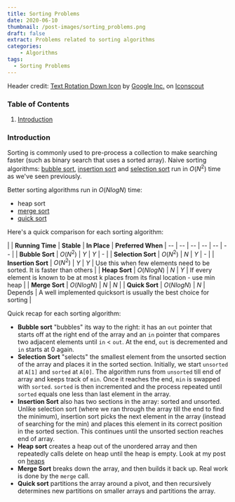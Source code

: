 ```yaml
---
title: Sorting Problems 
date: 2020-06-10
thumbnail: /post-images/sorting_problems.png
draft: false
extract: Problems related to sorting algorithms
categories: 
    - Algorithms
tags:
  - Sorting Problems
---
```


Header credit: <a href="https://iconscout.com/icons/text-rotation-down" target="_blank">Text Rotation Down Icon</a> by <a href="https://iconscout.com/contributors/google-inc">Google Inc.</a> on <a href="https://iconscout.com">Iconscout</a>

### Table of Contents

1. [Introduction](#introduction)

### Introduction

Sorting is commonly used to pre-process a collection to make searching faster (such as binary search that uses a sorted array). Naive sorting algorithms: [bubble sort](/bubble-sort/), [insertion sort](/insertion-sort/) and [selection sort](/selection-sort/) run in $O(N^2)$ time as we've seen previously. 

Better sorting algorithms run in $O(NlogN)$ time:
- heap sort
- [merge sort](/merge-sort)
- [quick sort](/quick-sort)

Here's a quick comparison for each sorting algorithm:

|  | **Running Time** | **Stable** | **In Place** | **Preferred When**
| -- | -- | -- | -- | -- | -- |
| **Bubble Sort** | $O(N^2)$ | $Y$ | $Y$ | - |
| **Selection Sort** | $O(N^2)$ | $N$ | $Y$ | - |
| **Insertion Sort** | $O(N^2)$ | $Y$ | $Y$ | Use this when few elements need to be sorted. It is faster than others |
| **Heap Sort** | $O(NlogN)$ | $N$ | $Y$ | If every element is known to be at most k places from its final location - use min heap |
| **Merge Sort** | $O(NlogN)$  | $N$ | $N$ |
| **Quick Sort** | $O(NlogN)$  | $N$ | Depends | A well implemented quicksort is usually the best choice for sorting |


Quick recap for each sorting algorithm:
- **Bubble sort** "bubbles" its way to the right: it has an `out` pointer that starts off at the right end of the array and an `in` pointer that compares two adjacent elements until `in` < `out`. At the end, `out` is decremented and `in` starts at 0 again. 
- **Selection Sort** "selects" the smallest element from the unsorted section of the array and places it in the sorted section. Initially, we start `unsorted` at `A[1]` and `sorted` at `A[0]`. The algorithm runs from `unsorted` till end of array and keeps track of `min`. Once it reaches the end, `min` is swapped with `sorted`. `sorted` is then incremented and the process repeated until `sorted` equals one less than last element in the array.
- **Insertion Sort** also has two sections in the array: sorted and unsorted. Unlike selection sort (where we ran through the array till the end to find the minimum), insertion sort picks the next element in the array (instead of searching for the min) and places this element in its correct position in the sorted section. This continues until the unsorted section reaches end of array.
- **Heap sort** creates a heap out of the unordered array and then repeatedly calls delete on heap until the heap is empty. Look at my post on [heaps](/heap)
- **Merge Sort** breaks down the array, and then builds it back up. Real work is done by the `merge` call.
- **Quick sort** partitions the array around a pivot, and then recursively determines new partitions on smaller arrays and partitions the array.